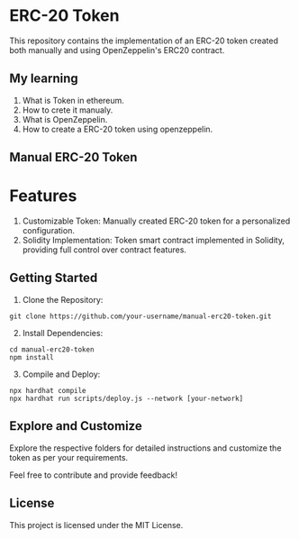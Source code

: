 # ERC-20 Token
This repository contains the implementation of an ERC-20 token created both manually and using OpenZeppelin's ERC20 contract.

## My learning
1. What is Token in ethereum.
2. How to crete it manualy.
3. What is OpenZeppelin.
4. How to create a ERC-20 token using openzeppelin.

## Manual ERC-20 Token
# Features
1. Customizable Token: Manually created ERC-20 token for a personalized configuration.
2. Solidity Implementation: Token smart contract implemented in Solidity, providing full control over contract features.

## Getting Started
1. Clone the Repository:
```shell
git clone https://github.com/your-username/manual-erc20-token.git
```
2. Install Dependencies: 
```shell
cd manual-erc20-token
npm install
```
3. Compile and Deploy: 
```shell
npx hardhat compile
npx hardhat run scripts/deploy.js --network [your-network]
```

## Explore and Customize
Explore the respective folders for detailed instructions and customize the token as per your requirements.

Feel free to contribute and provide feedback!

## License
This project is licensed under the MIT License.
